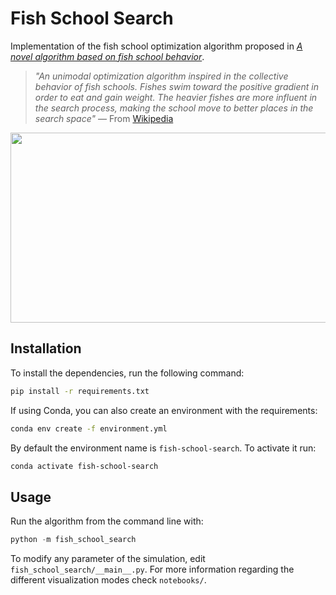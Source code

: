 # Fish School Search
Implementation of the fish school optimization algorithm proposed in [_A novel algorithm based on fish school behavior_](https://ieeexplore.ieee.org/document/4811695). 

> _"An unimodal optimization algorithm inspired in the collective behavior of fish schools. Fishes swim toward the positive gradient in order to eat and gain weight. The heavier fishes are more influent in the search process, making the school move to better places in the search space"_ — From [Wikipedia](https://en.wikipedia.org/wiki/Fish_School_Search)

<p align="center">
    <img width="512" height="304" src="images/fs.gif">
</p>


## Installation

To install the dependencies, run the following command:

```bash
pip install -r requirements.txt
```

If using Conda, you can also create an environment with the requirements:

```bash
conda env create -f environment.yml
```

By default the environment name is `fish-school-search`. To activate it run:

```bash
conda activate fish-school-search
```



## Usage

Run the algorithm from the command line with:

```python
python -m fish_school_search
```

To modify any parameter of the simulation, edit `fish_school_search/__main__.py`. For more information regarding the different visualization modes check `notebooks/`.


